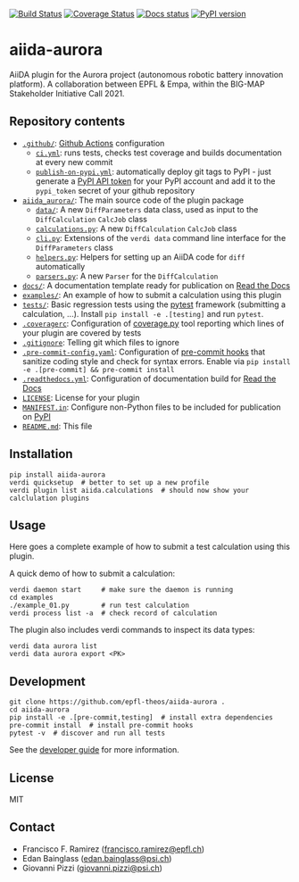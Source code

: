 [![Build Status](https://github.com/epfl-theos/aiida-aurora/workflows/ci/badge.svg?branch=main)](https://github.com/epfl-theos/aiida-aurora/actions)
[![Coverage Status](https://coveralls.io/repos/github/epfl-theos/aiida-aurora/badge.svg?branch=main)](https://coveralls.io/github/epfl-theos/aiida-aurora?branch=main)
[![Docs status](https://readthedocs.org/projects/aiida-aurora/badge)](http://aiida-aurora.readthedocs.io/)
[![PyPI version](https://badge.fury.io/py/aiida-aurora.svg)](https://badge.fury.io/py/aiida-aurora)

# aiida-aurora

AiiDA plugin for the Aurora project (autonomous robotic battery innovation platform).
A collaboration between EPFL & Empa, within the BIG-MAP Stakeholder Initiative Call 2021.

## Repository contents

- [`.github/`](.github/): [Github Actions](https://github.com/features/actions) configuration
  - [`ci.yml`](.github/workflows/ci.yml): runs tests, checks test coverage and builds documentation at every new commit
  - [`publish-on-pypi.yml`](.github/workflows/publish-on-pypi.yml): automatically deploy git tags to PyPI - just generate a [PyPI API token](https://pypi.org/help/#apitoken) for your PyPI account and add it to the `pypi_token` secret of your github repository
- [`aiida_aurora/`](aiida_aurora/): The main source code of the plugin package
  - [`data/`](aiida_aurora/data/): A new `DiffParameters` data class, used as input to the `DiffCalculation` `CalcJob` class
  - [`calculations.py`](aiida_aurora/calculations.py): A new `DiffCalculation` `CalcJob` class
  - [`cli.py`](aiida_aurora/cli.py): Extensions of the `verdi data` command line interface for the `DiffParameters` class
  - [`helpers.py`](aiida_aurora/helpers.py): Helpers for setting up an AiiDA code for `diff` automatically
  - [`parsers.py`](aiida_aurora/parsers.py): A new `Parser` for the `DiffCalculation`
- [`docs/`](docs/): A documentation template ready for publication on [Read the Docs](http://aiida-diff.readthedocs.io/en/latest/)
- [`examples/`](examples/): An example of how to submit a calculation using this plugin
- [`tests/`](tests/): Basic regression tests using the [pytest](https://docs.pytest.org/en/latest/) framework (submitting a calculation, ...). Install `pip install -e .[testing]` and run `pytest`.
- [`.coveragerc`](.coveragerc): Configuration of [coverage.py](https://coverage.readthedocs.io/en/latest) tool reporting which lines of your plugin are covered by tests
- [`.gitignore`](.gitignore): Telling git which files to ignore
- [`.pre-commit-config.yaml`](.pre-commit-config.yaml): Configuration of [pre-commit hooks](https://pre-commit.com/) that sanitize coding style and check for syntax errors. Enable via `pip install -e .[pre-commit] && pre-commit install`
- [`.readthedocs.yml`](.readthedocs.yml): Configuration of documentation build for [Read the Docs](https://readthedocs.org/)
- [`LICENSE`](LICENSE): License for your plugin
- [`MANIFEST.in`](MANIFEST.in): Configure non-Python files to be included for publication on [PyPI](https://pypi.org/)
- [`README.md`](README.md): This file

## Installation

```shell
pip install aiida-aurora
verdi quicksetup  # better to set up a new profile
verdi plugin list aiida.calculations  # should now show your calclulation plugins
```

## Usage

Here goes a complete example of how to submit a test calculation using this plugin.

A quick demo of how to submit a calculation:

```shell
verdi daemon start     # make sure the daemon is running
cd examples
./example_01.py        # run test calculation
verdi process list -a  # check record of calculation
```

The plugin also includes verdi commands to inspect its data types:

```shell
verdi data aurora list
verdi data aurora export <PK>
```

## Development

```shell
git clone https://github.com/epfl-theos/aiida-aurora .
cd aiida-aurora
pip install -e .[pre-commit,testing]  # install extra dependencies
pre-commit install  # install pre-commit hooks
pytest -v  # discover and run all tests
```

See the [developer guide](http://aiida-aurora.readthedocs.io/en/latest/developer_guide/index.html) for more information.

## License

MIT

## Contact

- Francisco F. Ramirez (francisco.ramirez@epfl.ch)
- Edan Bainglass (edan.bainglass@psi.ch)
- Giovanni Pizzi (giovanni.pizzi@psi.ch)
